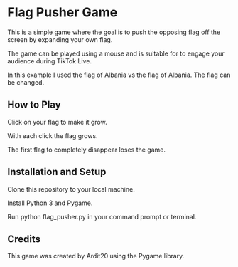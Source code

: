 # Flag Pusher Game
This is a simple game where the goal is to push the opposing flag off the screen by expanding your own flag. 

The game can be played using a mouse and is suitable for to engage your audience during TikTok Live.

In this example I used the flag of Albania vs the flag of Albania. The flag can be changed.

## How to Play

Click on your flag to make it grow.

With each click the flag grows.

The first flag to completely disappear loses the game.

## Installation and Setup

Clone this repository to your local machine.

Install Python 3 and Pygame.

Run python flag_pusher.py in your command prompt or terminal.


## Credits
This game was created by Ardit20 using the Pygame library.
